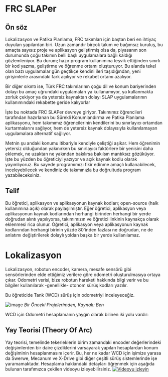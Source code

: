 # FRC SLAPer
## Ön söz 
Lokalizasyon ve Patika Planlama, FRC takımları için baştan beri en ihtiyaç duyulan yapılardan biri. Uzun zamandır birçok takım ve bağımsız kuruluş, bu amaçta sayısız proje ve aplikasyon geliştirmiş olsa da, piyasanın son durumunda çoğu takımın belli başlı uygulamalara bağlı kaldığı gözlemleniyor. Bu durum; hazır program kullanımına teşvik ettiğinden sınırlı bir kod yazma, geliştirme ve öğrenme ortamı oluşturuyor. Bu alanda tekel olan bazı uygulamalar gün geçtikçe kendini ileri taşıdığından, yeni girişimlerle arasındaki fark açılıyor ve rekabet ortamı azalıyor.

Bir diğer sıkıntı ise, Türk FRC takımlarının çoğu dil ve konum bariyerinden dolayı bu amaç uğrundaki uygulamaları ya kullanamıyor, ya kullanmakta zorluk çekiyor ya da yetersiz kaynaktan dolayı SLAP uygulamalarının kullanımındaki rekabette geride kalıyorlar

İşte bu noktada FRC SLAPer devreye giriyor. Takımımız öğrencileri tarafından hazırlanan bu Sürekli Konumlandırma ve Patika Planlama aplikasyonu, hem takımımız öğrencilerinin kendilerini bu sınırlayıcı ortamdan kurtarmalarını sağlıyor, hem de yetersiz kaynak dolayısıyla kullanılamayan uygulamalara alternatif sağlıyor.

Metnin şu andaki konumu itibariyle kendiyle çeliştiği aşikar. Hem öğrenimin yetersiz olduğundan yakınırken bu sınırlayıcı faktörlere bir yenisini daha eklemek, ne uzaktan ne yakından bakılırsa bakılsın mantıksız gözüküyor. İşte bu yüzden bu öğreticiyi yazıyor ve açık kaynak kodlu olarak yayımlıyoruz. Bu sayede programımızı fikir edinme amaçlı kullanabilecek, inceleyebilecek ve kendiniz de takımınızla bu doğrultuda program yazabileceksiniz.

## Telif
Bu öğretici, aplikasyon ve aplikasyonun kaynak kodları; open-source (halk kullanımına açık) olarak paylaşılmıştır. Eğer öğretici, aplikasyon veya aplikasyonun kaynak kodlarından herhangi birinden herhangi bir yerde doğrudan alıntı yapılıyorsa, takımımızın ve öğretici linkinin kaynakça olarak eklenmesi rica olunur. Öğretici, aplikasyon veya aplikasyonun kaynak kodlarından herhangi birinin yüzde 80'inden fazlası ne doğrudan, ne de anlatımı değiştirilerek dolaylı yoldan başka bir yerde kullanılamaz.

# Lokalizasyon
Lokalizasyon, robotun encoder, kamera, mesafe sensörü gibi sensörlerinden elde ettiğimiz verilere göre odometri oluşturulmasıya ortaya çıkar. Odometri verisi, bize robotun hareketi hakkında bilgi verir ve bu bilgiler kullanılarak -genellikle- otonom sürüş kodları yazılır.

Bu öğreticide Tank (WCD) sürüş için odometriyi inceleyeceğiz.

![image](https://github.com/user-attachments/assets/92001dea-d478-43d9-8633-1e2bddd8178a)
*Bir Önceki Projelerimden, Kaynak: Ben*

WCD için Odometri hesaplamanın yaygın olarak bilinen iki yolu vardır:

## Yay Teorisi (Theory Of Arc)
Yay teorisi, temelinde tekerleklerin birim zamandaki encoder değerlerindeki değişimlerden bir daire çizdiklerini varsayarak yapılan hesaplardan konum değişiminin hesaplanmasını içerir. Bu, her ne kadar WCD için işimize yarasa da Swerwe, Mecanum ve X-Drive gibi diğer çeşitli sürüş sistemlerinde işe yaramamaktadır. Hesaplama hakkındaki detayları öğrenmek için aşağıda bulunan tarafımızca çekilen videoyu izleyebilirsiniz.
[![Videoyu izleyin](https://img.youtube.com/vi/_5tFXJQIzi4/0.jpg)](https://www.youtube.com/watch?v=_5tFXJQIzi4)
